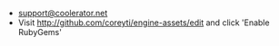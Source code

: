 
  * support@coolerator.net
  * Visit http://github.com/coreyti/engine-assets/edit and click 'Enable RubyGems'
  